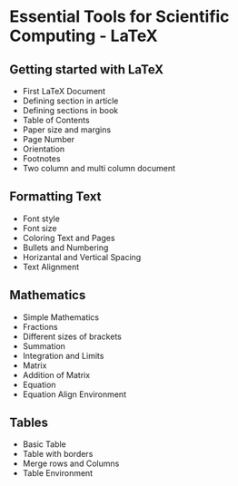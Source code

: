 # Essential Tools for Scientific Computing - LaTeX

## Getting started with LaTeX
- First LaTeX Document
- Defining section in article
- Defining sections in book
- Table of Contents
- Paper size and margins
- Page Number
- Orientation
- Footnotes
- Two column and multi column document

## Formatting Text
- Font style
- Font size
- Coloring Text and Pages
- Bullets and Numbering
- Horizantal and Vertical Spacing
- Text Alignment

## Mathematics
- Simple Mathematics
- Fractions
- Different sizes of brackets
- Summation
- Integration and Limits
- Matrix
- Addition of Matrix
- Equation
- Equation Align Environment

## Tables
- Basic Table
- Table with borders
- Merge rows and Columns
- Table Environment
